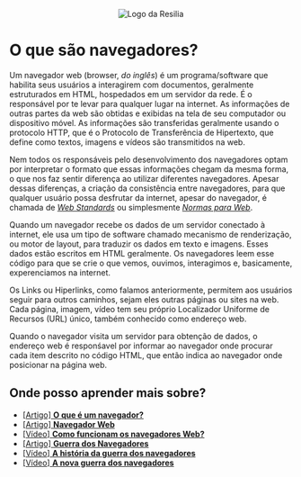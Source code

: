 <!-- VARIAVEIS -->
[web-standards]: https://www.w3.org/standards/
[what-is-a-browser]: https://www.mozilla.org/pt-BR/firefox/browsers/what-is-a-browser/
[navegador-web-wikipedia]: https://pt.wikipedia.org/wiki/Navegador_web
[guerra-dos-navegadores-wikipedia]: https://pt.wikipedia.org/wiki/Guerra_dos_navegadores
[guerra-dos-navegadores-historia]: https://www.youtube.com/watch?v=3yTDZTKwj-o
[nova-guerra-dos-navegadores]: https://www.youtube.com/watch?v=T__tMnXvZUU
[como-funcionam-os-navegadores]: https://www.youtube.com/watch?v=kDy62zaCHZE
<!-- FIM DAS VARIAVEIS -->

<p align="center">
    <img src="./assets/images/logo.png" alt="Logo da Resilia">
</p>

# O que são navegadores?
Um navegador web (browser, _do inglês_) é um programa/software que habilita seus usuários a interagirem com documentos, geralmente estruturados em HTML, hospedados em um servidor da rede. É o responsável por te levar para qualquer lugar na internet. As informações de outras partes da web são obtidas e exibidas na tela de seu computador ou dispositivo móvel. As informações são transferidas geralmente usando o protocolo HTTP, que é o Protocolo de Transferência de Hipertexto, que define como textos, imagens e vídeos são transmitidos na web.

Nem todos os responsáveis pelo desenvolvimento dos navegadores optam por interpretar o formato que essas informações chegam da mesma forma, o que nos faz sentir diferença ao utilizar diferentes navegadores. Apesar dessas diferenças, a criação da consistência entre navegadores, para que qualquer usuário possa desfrutar da internet, apesar do navegador, é chamada de [_Web Standards_](web-standards) ou simplesmente [_Normas para Web_](web-standards).

Quando um navegador recebe os dados de um servidor conectado à internet, ele usa um tipo de software chamado mecanismo de renderização, ou motor de layout, para traduzir os dados em texto e imagens. Esses dados estão escritos em HTML geralmente. Os navegadores leem esse código para que se crie o que vemos, ouvimos, interagimos e, basicamente, experenciamos na internet.

Os Links ou Hiperlinks, como falamos anteriormente, permitem aos usuários seguir para outros caminhos, sejam eles outras páginas ou sites na web. Cada página, imagem, vídeo tem seu próprio Localizador Uniforme de Recursos (URL) único, também conhecido como endereço web.

Quando o navegador visita um servidor para obtenção de dados, o endereço web é responśavel por informar ao navegador onde procurar cada item descrito no código HTML, que então indica ao navegador onde posicionar na página web.

## Onde posso aprender mais sobre?
- [[Artigo] **O que é um navegador?**][what-is-a-browser]
- [[Artigo] **Navegador Web**][navegador-web-wikipedia]
- [[Vídeo] **Como funcionam os navegadores Web?**][como-funcionam-os-navegadores]
- [[Artigo] **Guerra dos Navegadores**][guerra-dos-navegadores-wikipedia]
- [[Vídeo] **A história da guerra dos navegadores** ][guerra-dos-navegadores-historia]
- [[Vídeo] **A nova guerra dos navegadores**][nova-guerra-dos-navegadores]